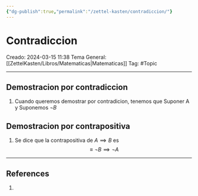 ```yaml
---
{"dg-publish":true,"permalink":"/zettel-kasten/contradiccion/"}
---
```



# Contradiccion
Creado: 2024-03-15 11:38
Tema General: [[ZettelKasten/Libros/Matematicas\|Matematicas]]
Tag: #Topic


___
## Demostracion por contradiccion

1. Cuando queremos demostrar por contradicion, tenemos que Suponer A y Suponemos $\neg B$

## Demostracion por contrapositiva

1. Se dice que la contrapositiva de $A \implies B$ es $$\equiv \neg  B \implies \neg A$$ 
___
## References
1.